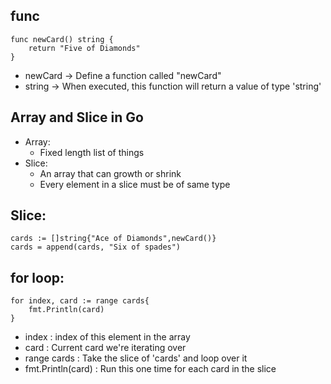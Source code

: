 ## func

```
func newCard() string {
	return "Five of Diamonds"
}
```

- newCard -> Define a function called "newCard"
- string -> When executed, this function will return a value of type 'string'

## Array and Slice in Go

- Array:
  - Fixed length list of things
- Slice:
  - An array that can growth or shrink
  - Every element in a slice must be of same type

## Slice:

```
cards := []string{"Ace of Diamonds",newCard()}
cards = append(cards, "Six of spades")
```

## for loop:

```
for index, card := range cards{
    fmt.Println(card)
}
```

- index : index of this element in the array
- card : Current card we're iterating over
- range cards : Take the slice of 'cards' and loop over it
- fmt.Println(card) : Run this one time for each card in the slice
